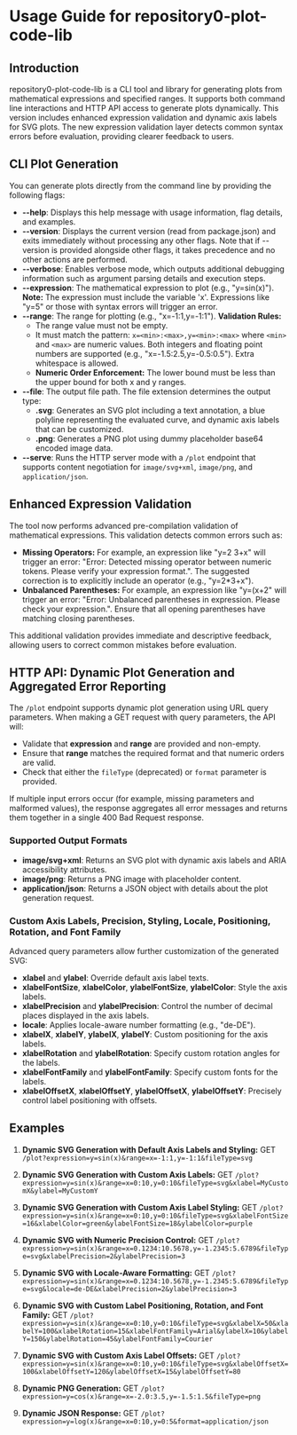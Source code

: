 # Usage Guide for repository0-plot-code-lib

## Introduction

repository0-plot-code-lib is a CLI tool and library for generating plots from mathematical expressions and specified ranges. It supports both command line interactions and HTTP API access to generate plots dynamically. This version includes enhanced expression validation and dynamic axis labels for SVG plots. The new expression validation layer detects common syntax errors before evaluation, providing clearer feedback to users.

## CLI Plot Generation

You can generate plots directly from the command line by providing the following flags:

- **--help**: Displays this help message with usage information, flag details, and examples.
- **--version**: Displays the current version (read from package.json) and exits immediately without processing any other flags. Note that if --version is provided alongside other flags, it takes precedence and no other actions are performed.
- **--verbose**: Enables verbose mode, which outputs additional debugging information such as argument parsing details and execution steps.
- **--expression**: The mathematical expression to plot (e.g., "y=sin(x)"). **Note:** The expression must include the variable 'x'. Expressions like "y=5" or those with syntax errors will trigger an error.
- **--range**: The range for plotting (e.g., "x=-1:1,y=-1:1"). **Validation Rules:**
  - The range value must not be empty.
  - It must match the pattern: `x=<min>:<max>,y=<min>:<max>` where `<min>` and `<max>` are numeric values. Both integers and floating point numbers are supported (e.g., "x=-1.5:2.5,y=-0.5:0.5"). Extra whitespace is allowed.
  - **Numeric Order Enforcement:** The lower bound must be less than the upper bound for both x and y ranges.
- **--file**: The output file path. The file extension determines the output type:
  - **.svg**: Generates an SVG plot including a text annotation, a blue polyline representing the evaluated curve, and dynamic axis labels that can be customized.
  - **.png**: Generates a PNG plot using dummy placeholder base64 encoded image data.
- **--serve**: Runs the HTTP server mode with a `/plot` endpoint that supports content negotiation for `image/svg+xml`, `image/png`, and `application/json`.

## Enhanced Expression Validation

The tool now performs advanced pre-compilation validation of mathematical expressions. This validation detects common errors such as:

- **Missing Operators:** For example, an expression like "y=2 3+x" will trigger an error: "Error: Detected missing operator between numeric tokens. Please verify your expression format.". The suggested correction is to explicitly include an operator (e.g., "y=2*3+x").
- **Unbalanced Parentheses:** For example, an expression like "y=(x+2" will trigger an error: "Error: Unbalanced parentheses in expression. Please check your expression.". Ensure that all opening parentheses have matching closing parentheses.

This additional validation provides immediate and descriptive feedback, allowing users to correct common mistakes before evaluation.

## HTTP API: Dynamic Plot Generation and Aggregated Error Reporting

The `/plot` endpoint supports dynamic plot generation using URL query parameters. When making a GET request with query parameters, the API will:

- Validate that **expression** and **range** are provided and non-empty.
- Ensure that **range** matches the required format and that numeric orders are valid.
- Check that either the `fileType` (deprecated) or `format` parameter is provided.

If multiple input errors occur (for example, missing parameters and malformed values), the response aggregates all error messages and returns them together in a single 400 Bad Request response.

### Supported Output Formats

- **image/svg+xml**: Returns an SVG plot with dynamic axis labels and ARIA accessibility attributes.
- **image/png**: Returns a PNG image with placeholder content.
- **application/json**: Returns a JSON object with details about the plot generation request.

### Custom Axis Labels, Precision, Styling, Locale, Positioning, Rotation, and Font Family

Advanced query parameters allow further customization of the generated SVG:

- **xlabel** and **ylabel**: Override default axis label texts.
- **xlabelFontSize**, **xlabelColor**, **ylabelFontSize**, **ylabelColor**: Style the axis labels.
- **xlabelPrecision** and **ylabelPrecision**: Control the number of decimal places displayed in the axis labels.
- **locale**: Applies locale-aware number formatting (e.g., "de-DE").
- **xlabelX**, **xlabelY**, **ylabelX**, **ylabelY**: Custom positioning for the axis labels.
- **xlabelRotation** and **ylabelRotation**: Specify custom rotation angles for the labels.
- **xlabelFontFamily** and **ylabelFontFamily**: Specify custom fonts for the labels.
- **xlabelOffsetX**, **xlabelOffsetY**, **ylabelOffsetX**, **ylabelOffsetY**: Precisely control label positioning with offsets.

## Examples

1. **Dynamic SVG Generation with Default Axis Labels and Styling:**
   GET `/plot?expression=y=sin(x)&range=x=-1:1,y=-1:1&fileType=svg`

2. **Dynamic SVG Generation with Custom Axis Labels:**
   GET `/plot?expression=y=sin(x)&range=x=0:10,y=0:10&fileType=svg&xlabel=MyCustomX&ylabel=MyCustomY`

3. **Dynamic SVG Generation with Custom Axis Label Styling:**
   GET `/plot?expression=y=sin(x)&range=x=0:10,y=0:10&fileType=svg&xlabelFontSize=16&xlabelColor=green&ylabelFontSize=18&ylabelColor=purple`

4. **Dynamic SVG with Numeric Precision Control:**
   GET `/plot?expression=y=sin(x)&range=x=0.1234:10.5678,y=-1.2345:5.6789&fileType=svg&xlabelPrecision=2&ylabelPrecision=3`

5. **Dynamic SVG with Locale-Aware Formatting:**
   GET `/plot?expression=y=sin(x)&range=x=0.1234:10.5678,y=-1.2345:5.6789&fileType=svg&locale=de-DE&xlabelPrecision=2&ylabelPrecision=3`

6. **Dynamic SVG with Custom Label Positioning, Rotation, and Font Family:**
   GET `/plot?expression=y=sin(x)&range=x=0:10,y=0:10&fileType=svg&xlabelX=50&xlabelY=100&xlabelRotation=15&xlabelFontFamily=Arial&ylabelX=10&ylabelY=150&ylabelRotation=45&ylabelFontFamily=Courier`

7. **Dynamic SVG with Custom Axis Label Offsets:**
   GET `/plot?expression=y=sin(x)&range=x=0:10,y=0:10&fileType=svg&xlabelOffsetX=100&xlabelOffsetY=120&ylabelOffsetX=15&ylabelOffsetY=80`

8. **Dynamic PNG Generation:**
   GET `/plot?expression=y=cos(x)&range=x=-2.0:3.5,y=-1.5:1.5&fileType=png`

9. **Dynamic JSON Response:**
   GET `/plot?expression=y=log(x)&range=x=0:10,y=0:5&format=application/json`
